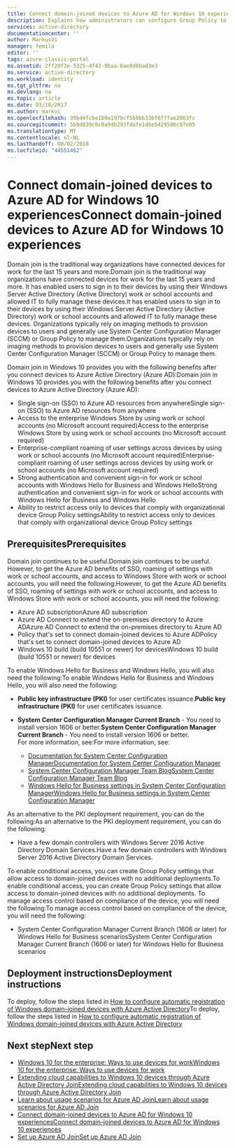 ```yaml
---
title: Connect domain-joined devices to Azure AD for Windows 10 experiences | Microsoft Docs
description: Explains how administrators can configure Group Policy to enable devices to be domain-joined to the enterprise network.
services: active-directory
documentationcenter: ''
author: MarkusVi
manager: femila
editor: ''
tags: azure-classic-portal
ms.assetid: 2ff29f3e-5325-4f43-9baa-6ae8d6bad3e3
ms.service: active-directory
ms.workload: identity
ms.tgt_pltfrm: na
ms.devlang: na
ms.topic: article
ms.date: 03/10/2017
ms.author: markvi
ms.openlocfilehash: 39bd4fcbe1b9a197bcf5b8bb33bf6fffae2063fc
ms.sourcegitcommit: 5b9d839c0c0a94b293fdafe1d6e5429506c07e05
ms.translationtype: MT
ms.contentlocale: nl-NL
ms.lasthandoff: 08/02/2018
ms.locfileid: "44551462"
---
```

# <a name="connect-domain-joined-devices-to-azure-ad-for-windows-10-experiences"></a><span data-ttu-id="9c662-103">Connect domain-joined devices to Azure AD for Windows 10 experiences</span><span class="sxs-lookup"><span data-stu-id="9c662-103">Connect domain-joined devices to Azure AD for Windows 10 experiences</span></span>
<span data-ttu-id="9c662-104">Domain join is the traditional way organizations have connected devices for work for the last 15 years and more.</span><span class="sxs-lookup"><span data-stu-id="9c662-104">Domain join is the traditional way organizations have connected devices for work for the last 15 years and more.</span></span> <span data-ttu-id="9c662-105">It has enabled users to sign in to their devices by using their Windows Server Active Directory (Active Directory) work or school accounts and allowed IT to fully manage these devices.</span><span class="sxs-lookup"><span data-stu-id="9c662-105">It has enabled users to sign in to their devices by using their Windows Server Active Directory (Active Directory) work or school accounts and allowed IT to fully manage these devices.</span></span> <span data-ttu-id="9c662-106">Organizations typically rely on imaging methods to provision devices to users and generally use System Center Configuration Manager (SCCM) or Group Policy to manage them.</span><span class="sxs-lookup"><span data-stu-id="9c662-106">Organizations typically rely on imaging methods to provision devices to users and generally use System Center Configuration Manager (SCCM) or Group Policy to manage them.</span></span>


<span data-ttu-id="9c662-107">Domain join in Windows 10 provides you with the following benefits after you connect devices to Azure Active Directory (Azure AD):</span><span class="sxs-lookup"><span data-stu-id="9c662-107">Domain join in Windows 10 provides you with the following benefits after you connect devices to Azure Active Directory (Azure AD):</span></span>

* <span data-ttu-id="9c662-108">Single sign-on (SSO) to Azure AD resources from anywhere</span><span class="sxs-lookup"><span data-stu-id="9c662-108">Single sign-on (SSO) to Azure AD resources from anywhere</span></span>
* <span data-ttu-id="9c662-109">Access to the enterprise Windows Store by using work or school accounts (no Microsoft account required)</span><span class="sxs-lookup"><span data-stu-id="9c662-109">Access to the enterprise Windows Store by using work or school accounts (no Microsoft account required)</span></span>
* <span data-ttu-id="9c662-110">Enterprise-compliant roaming of user settings across devices by using work or school accounts (no Microsoft account required)</span><span class="sxs-lookup"><span data-stu-id="9c662-110">Enterprise-compliant roaming of user settings across devices by using work or school accounts (no Microsoft account required)</span></span>
* <span data-ttu-id="9c662-111">Strong authentication and convenient sign-in for work or school accounts with Windows Hello for Business and Windows Hello</span><span class="sxs-lookup"><span data-stu-id="9c662-111">Strong authentication and convenient sign-in for work or school accounts with Windows Hello for Business and Windows Hello</span></span>
* <span data-ttu-id="9c662-112">Ability to restrict access only to devices that comply with organizational device Group Policy settings</span><span class="sxs-lookup"><span data-stu-id="9c662-112">Ability to restrict access only to devices that comply with organizational device Group Policy settings</span></span>

## <a name="prerequisites"></a><span data-ttu-id="9c662-113">Prerequisites</span><span class="sxs-lookup"><span data-stu-id="9c662-113">Prerequisites</span></span>
<span data-ttu-id="9c662-114">Domain join continues to be useful.</span><span class="sxs-lookup"><span data-stu-id="9c662-114">Domain join continues to be useful.</span></span> <span data-ttu-id="9c662-115">However, to get the Azure AD benefits of SSO, roaming of settings with work or school accounts, and access to Windows Store with work or school accounts, you will need the following:</span><span class="sxs-lookup"><span data-stu-id="9c662-115">However, to get the Azure AD benefits of SSO, roaming of settings with work or school accounts, and access to Windows Store with work or school accounts, you will need the following:</span></span>

* <span data-ttu-id="9c662-116">Azure AD subscription</span><span class="sxs-lookup"><span data-stu-id="9c662-116">Azure AD subscription</span></span>
* <span data-ttu-id="9c662-117">Azure AD Connect to extend the on-premises directory to Azure AD</span><span class="sxs-lookup"><span data-stu-id="9c662-117">Azure AD Connect to extend the on-premises directory to Azure AD</span></span>
* <span data-ttu-id="9c662-118">Policy that's set to connect domain-joined devices to Azure AD</span><span class="sxs-lookup"><span data-stu-id="9c662-118">Policy that's set to connect domain-joined devices to Azure AD</span></span>
* <span data-ttu-id="9c662-119">Windows 10 build (build 10551 or newer) for devices</span><span class="sxs-lookup"><span data-stu-id="9c662-119">Windows 10 build (build 10551 or newer) for devices</span></span>

<span data-ttu-id="9c662-120">To enable Windows Hello for Business and Windows Hello, you will also need the following:</span><span class="sxs-lookup"><span data-stu-id="9c662-120">To enable Windows Hello for Business and Windows Hello, you will also need the following:</span></span>

- <span data-ttu-id="9c662-121">**Public key infrastructure (PKI)** for user certificates issuance.</span><span class="sxs-lookup"><span data-stu-id="9c662-121">**Public key infrastructure (PKI)** for user certificates issuance.</span></span>

- <span data-ttu-id="9c662-122">**System Center Configuration Manager Current Branch** - You need to install version 1606 or better.</span><span class="sxs-lookup"><span data-stu-id="9c662-122">**System Center Configuration Manager Current Branch** - You need to install version 1606 or better.</span></span>  
<span data-ttu-id="9c662-123">For more information, see:</span><span class="sxs-lookup"><span data-stu-id="9c662-123">For more information, see:</span></span> 
    - [<span data-ttu-id="9c662-124">Documentation for System Center Configuration Manager</span><span class="sxs-lookup"><span data-stu-id="9c662-124">Documentation for System Center Configuration Manager</span></span>](https://technet.microsoft.com/library/mt346023.aspx)
    - [<span data-ttu-id="9c662-125">System Center Configuration Manager Team Blog</span><span class="sxs-lookup"><span data-stu-id="9c662-125">System Center Configuration Manager Team Blog</span></span>](http://blogs.technet.com/b/configmgrteam/archive/2015/09/23/now-available-update-for-system-center-config-manager-tp3.aspx)
    - [<span data-ttu-id="9c662-126">Windows Hello for Business settings in System Center Configuration Manager</span><span class="sxs-lookup"><span data-stu-id="9c662-126">Windows Hello for Business settings in System Center Configuration Manager</span></span>](https://docs.microsoft.com/sccm/protect/deploy-use/windows-hello-for-business-settings)

<span data-ttu-id="9c662-127">As an alternative to the PKI deployment requirement, you can do the following:</span><span class="sxs-lookup"><span data-stu-id="9c662-127">As an alternative to the PKI deployment requirement, you can do the following:</span></span>

* <span data-ttu-id="9c662-128">Have a few domain controllers with Windows Server 2016 Active Directory Domain Services.</span><span class="sxs-lookup"><span data-stu-id="9c662-128">Have a few domain controllers with Windows Server 2016 Active Directory Domain Services.</span></span>

<span data-ttu-id="9c662-129">To enable conditional access, you can create Group Policy settings that allow access to domain-joined devices with no additional deployments.</span><span class="sxs-lookup"><span data-stu-id="9c662-129">To enable conditional access, you can create Group Policy settings that allow access to domain-joined devices with no additional deployments.</span></span> <span data-ttu-id="9c662-130">To manage access control based on compliance of the device, you will need the following:</span><span class="sxs-lookup"><span data-stu-id="9c662-130">To manage access control based on compliance of the device, you will need the following:</span></span>

* <span data-ttu-id="9c662-131">System Center Configuration Manager Current Branch (1606 or later) for Windows Hello for Business scenarios</span><span class="sxs-lookup"><span data-stu-id="9c662-131">System Center Configuration Manager Current Branch (1606 or later) for Windows Hello for Business scenarios</span></span>

## <a name="deployment-instructions"></a><span data-ttu-id="9c662-132">Deployment instructions</span><span class="sxs-lookup"><span data-stu-id="9c662-132">Deployment instructions</span></span>

<span data-ttu-id="9c662-133">To deploy, follow the steps listed in [How to configure automatic registration of Windows domain-joined devices with Azure Active Directory](active-directory-conditional-access-automatic-device-registration-setup.md)</span><span class="sxs-lookup"><span data-stu-id="9c662-133">To deploy, follow the steps listed in [How to configure automatic registration of Windows domain-joined devices with Azure Active Directory](active-directory-conditional-access-automatic-device-registration-setup.md)</span></span>

## <a name="next-step"></a><span data-ttu-id="9c662-134">Next step</span><span class="sxs-lookup"><span data-stu-id="9c662-134">Next step</span></span>
* [<span data-ttu-id="9c662-135">Windows 10 for the enterprise: Ways to use devices for work</span><span class="sxs-lookup"><span data-stu-id="9c662-135">Windows 10 for the enterprise: Ways to use devices for work</span></span>](active-directory-azureadjoin-windows10-devices-overview.md)
* [<span data-ttu-id="9c662-136">Extending cloud capabilities to Windows 10 devices through Azure Active Directory Join</span><span class="sxs-lookup"><span data-stu-id="9c662-136">Extending cloud capabilities to Windows 10 devices through Azure Active Directory Join</span></span>](active-directory-azureadjoin-user-upgrade.md)
* [<span data-ttu-id="9c662-137">Learn about usage scenarios for Azure AD Join</span><span class="sxs-lookup"><span data-stu-id="9c662-137">Learn about usage scenarios for Azure AD Join</span></span>](active-directory-azureadjoin-deployment-aadjoindirect.md)
* [<span data-ttu-id="9c662-138">Connect domain-joined devices to Azure AD for Windows 10 experiences</span><span class="sxs-lookup"><span data-stu-id="9c662-138">Connect domain-joined devices to Azure AD for Windows 10 experiences</span></span>](active-directory-azureadjoin-devices-group-policy.md)
* [<span data-ttu-id="9c662-139">Set up Azure AD Join</span><span class="sxs-lookup"><span data-stu-id="9c662-139">Set up Azure AD Join</span></span>](active-directory-azureadjoin-setup.md)

